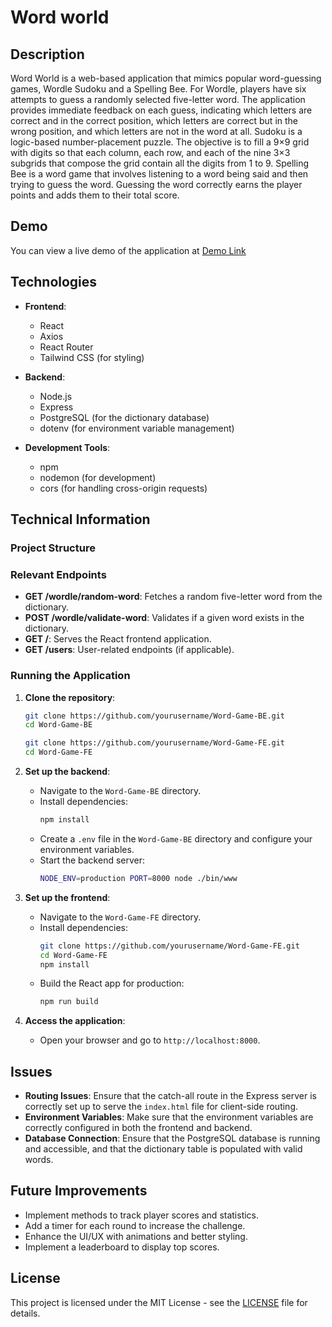 # Word world

## Description
Word World is a web-based application that mimics popular word-guessing games, Wordle Sudoku and a Spelling Bee. For Wordle, players have six attempts to guess a randomly selected five-letter word. The application provides immediate feedback on each guess, indicating which letters are correct and in the correct position, which letters are correct but in the wrong position, and which letters are not in the word at all.
Sudoku is a logic-based number-placement puzzle. The objective is to fill a 9×9 grid with digits so that each column, each row, and each of the nine 3×3 subgrids that compose the grid contain all the digits from 1 to 9.
Spelling Bee is a word game that involves listening to a word being said and then trying to guess the word. Guessing the word correctly earns the player points and adds them to their total score.

## Demo
You can view a live demo of the application at [Demo Link](https://word-world-be.onrender.com/) 

## Technologies
- **Frontend**: 
  - React
  - Axios
  - React Router
  - Tailwind CSS (for styling)
  
- **Backend**: 
  - Node.js
  - Express
  - PostgreSQL (for the dictionary database)
  - dotenv (for environment variable management)
  
- **Development Tools**:
  - npm
  - nodemon (for development)
  - cors (for handling cross-origin requests)

## Technical Information
### Project Structure


### Relevant Endpoints
- **GET /wordle/random-word**: Fetches a random five-letter word from the dictionary.
- **POST /wordle/validate-word**: Validates if a given word exists in the dictionary.
- **GET /**: Serves the React frontend application.
- **GET /users**: User-related endpoints (if applicable).

### Running the Application
1. **Clone the repository**:
   ```bash
   git clone https://github.com/yourusername/Word-Game-BE.git
   cd Word-Game-BE
   ```
   ```bash
   git clone https://github.com/yourusername/Word-Game-FE.git
   cd Word-Game-FE
   ```

2. **Set up the backend**:
   - Navigate to the `Word-Game-BE` directory.
   - Install dependencies:
     ```bash
     npm install
     ```
   - Create a `.env` file in the `Word-Game-BE` directory and configure your environment variables.
   - Start the backend server:
     ```bash
     NODE_ENV=production PORT=8000 node ./bin/www
     ```

3. **Set up the frontend**:
   - Navigate to the `Word-Game-FE` directory.
   - Install dependencies:
     ```bash
     git clone https://github.com/yourusername/Word-Game-FE.git
     cd Word-Game-FE
     npm install
     ```
   - Build the React app for production:
     ```bash
     npm run build
     ```

4. **Access the application**:
   - Open your browser and go to `http://localhost:8000`.

## Issues
- **Routing Issues**: Ensure that the catch-all route in the Express server is correctly set up to serve the `index.html` file for client-side routing.
- **Environment Variables**: Make sure that the environment variables are correctly configured in both the frontend and backend.
- **Database Connection**: Ensure that the PostgreSQL database is running and accessible, and that the dictionary table is populated with valid words.

## Future Improvements
- Implement methods to track player scores and statistics.
- Add a timer for each round to increase the challenge.
- Enhance the UI/UX with animations and better styling.
- Implement a leaderboard to display top scores.

## License
This project is licensed under the MIT License - see the [LICENSE](LICENSE) file for details.
